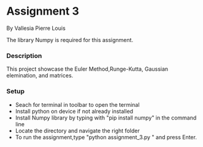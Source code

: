 # Assignment 3
By Vallesia Pierre Louis

The library Numpy is required for this assignment. 

### Description
This project showcase the Euler Method,Runge-Kutta, Gaussian elemination, and matrices. 

### Setup 
* Seach for terminal in toolbar to open the terminal
* Install python on device if not already installed 
* Install Numpy library by typing  with "pip install numpy" in the command line 
* Locate the directory and navigate the right folder
* To run the assignment,type "python assignment_3.py " and press Enter. 
